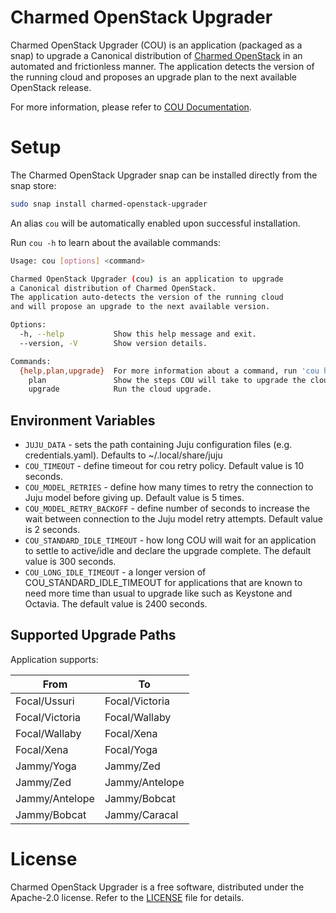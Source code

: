 # Charmed OpenStack Upgrader

Charmed OpenStack Upgrader (COU) is an application (packaged as a snap) to upgrade
a Canonical distribution of [Charmed OpenStack](https://ubuntu.com/openstack/docs/overview)
in an automated and frictionless manner. The application detects the version of the
running cloud and proposes an upgrade plan to the next available OpenStack release.

For more information, please refer to [COU Documentation](https://canonical-charmed-openstack-upgrader.readthedocs-hosted.com/).

# Setup

The Charmed OpenStack Upgrader snap can be installed directly from the snap store:

```bash
sudo snap install charmed-openstack-upgrader
```

An alias `cou` will be automatically enabled upon successful installation.

Run `cou -h` to learn about the available commands:

```bash
Usage: cou [options] <command>

Charmed OpenStack Upgrader (cou) is an application to upgrade
a Canonical distribution of Charmed OpenStack.
The application auto-detects the version of the running cloud
and will propose an upgrade to the next available version.

Options:
  -h, --help           Show this help message and exit.
  --version, -V        Show version details.

Commands:
  {help,plan,upgrade}  For more information about a command, run 'cou help <command>'.
    plan               Show the steps COU will take to upgrade the cloud to the next release.
    upgrade            Run the cloud upgrade.
```

## Environment Variables

- `JUJU_DATA` - sets the path containing Juju configuration files (e.g. credentials.yaml). Defaults to ~/.local/share/juju
- `COU_TIMEOUT` - define timeout for cou retry policy. Default value is 10 seconds.
- `COU_MODEL_RETRIES` - define how many times to retry the connection to Juju model before giving up. Default value is 5 times.
- `COU_MODEL_RETRY_BACKOFF` - define number of seconds to increase the wait between connection to the Juju model retry attempts. Default value is 2 seconds.
- `COU_STANDARD_IDLE_TIMEOUT` - how long COU will wait for an application to settle to active/idle and declare the upgrade complete. The default value is 300 seconds.
- `COU_LONG_IDLE_TIMEOUT` - a longer version of COU_STANDARD_IDLE_TIMEOUT for applications that are known to need more time than usual to upgrade like such as Keystone and Octavia. The default value is 2400 seconds.

## Supported Upgrade Paths

Application supports:

| From           | To             |
| -------------- | -------------- |
| Focal/Ussuri   | Focal/Victoria |
| Focal/Victoria | Focal/Wallaby  |
| Focal/Wallaby  | Focal/Xena     |
| Focal/Xena     | Focal/Yoga     |
| Jammy/Yoga     | Jammy/Zed      |
| Jammy/Zed      | Jammy/Antelope |
| Jammy/Antelope | Jammy/Bobcat   |
| Jammy/Bobcat   | Jammy/Caracal  |

# License
Charmed OpenStack Upgrader is a free software, distributed under the Apache-2.0 license. Refer to the
[LICENSE](https://github.com/canonical/snap-tempest/blob/main/LICENSE) file for details.
